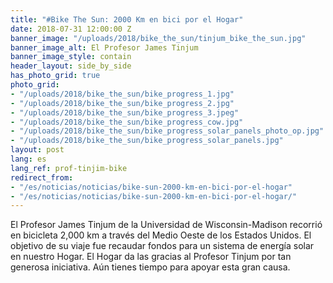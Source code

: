```yaml
---
title: "#Bike The Sun: 2000 Km en bici por el Hogar"
date: 2018-07-31 12:00:00 Z
banner_image: "/uploads/2018/bike_the_sun/tinjum_bike_the_sun.jpg"
banner_image_alt: El Profesor James Tinjum
banner_image_style: contain
header_layout: side_by_side
has_photo_grid: true
photo_grid:
- "/uploads/2018/bike_the_sun/bike_progress_1.jpg"
- "/uploads/2018/bike_the_sun/bike_progress_2.jpg"
- "/uploads/2018/bike_the_sun/bike_progress_3.jpeg"
- "/uploads/2018/bike_the_sun/bike_progress_cow.jpg"
- "/uploads/2018/bike_the_sun/bike_progress_solar_panels_photo_op.jpg"
- "/uploads/2018/bike_the_sun/bike_progress_solar_panels.jpg"
layout: post
lang: es
lang_ref: prof-tinjim-bike
redirect_from:
- "/es/noticias/noticias/bike-sun-2000-km-en-bici-por-el-hogar"
- "/es/noticias/noticias/bike-sun-2000-km-en-bici-por-el-hogar/"
---
```


 El Profesor James Tinjum de la Universidad de Wisconsin-Madison recorrió en bicicleta 2,000 km a través del Medio Oeste de los Estados Unidos. El objetivo de su viaje fue recaudar fondos para un sistema de energía solar en nuestro Hogar. El Hogar da las gracias al Profesor Tinjum por tan generosa iniciativa. Aún tienes tiempo para apoyar esta gran causa.
